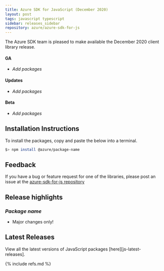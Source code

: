 ```yaml
---
title: Azure SDK for JavaScript (December 2020)
layout: post
tags: javascript typescript
sidebar: releases_sidebar
repository: azure/azure-sdk-for-js
---
```


The Azure SDK team is pleased to make available the December 2020 client library release.

#### GA

- _Add packages_

#### Updates

- _Add packages_

#### Beta

- _Add packages_

## Installation Instructions

To install the packages, copy and paste the below into a terminal.

```bash
$> npm install @azure/package-name
```

## Feedback

If you have a bug or feature request for one of the libraries, please post an issue at the [azure-sdk-for-js repository](https://github.com/azure/azure-sdk-for-js/issues)

## Release highlights

### _Package name_

- Major changes only!

## Latest Releases

View all the latest versions of JavaScript packages [here][js-latest-releases].

{% include refs.md %}
